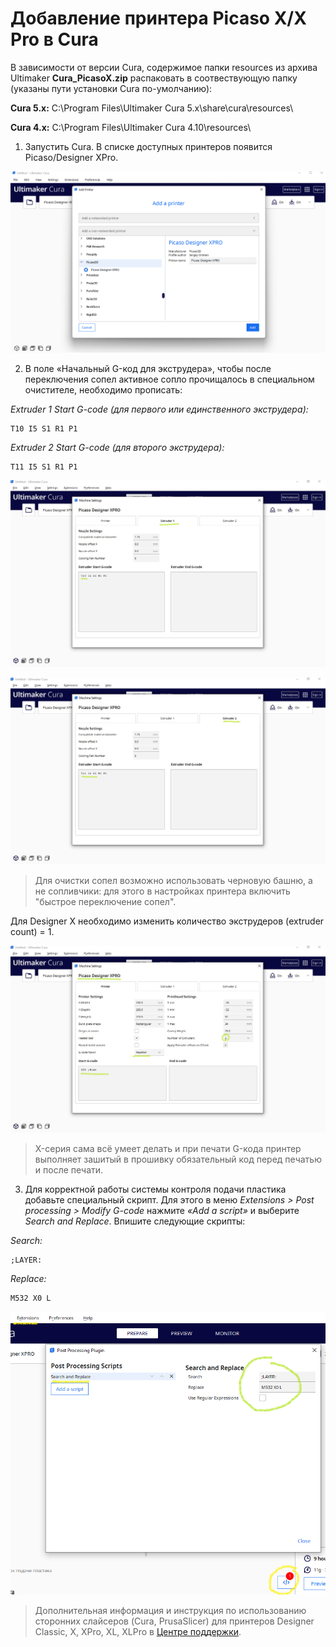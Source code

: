 # Добавление принтера Picaso X/X Pro в Cura

В зависимости от версии Cura, содержимое папки resources из архива Ultimaker **Cura_PicasoX.zip** распаковать в соотвествующую папку (указаны пути установки Cura по-умолчанию):

**Cura 5.x:**
C:\Program Files\Ultimaker Cura 5.x\share\cura\resources\

**Cura 4.x:**
C:\Program Files\Ultimaker Cura 4.10\resources\

1. Запустить Cura. В списке доступных принтеров появится Picaso/Designer XPro.

![Добавление принтера](./img/cura_select_printer.png)

2. В поле «Начальный G-код для экструдера», чтобы после переключения сопел активное сопло прочищалось в специальном очистителе, необходимо прописать:

*Extruder 1 Start G-code (для первого или единственного экструдера):*

```
T10 I5 S1 R1 P1
```

*Extruder 2 Start G-code (для второго экструдера):*

```
T11 I5 S1 R1 P1
```

![cura_extruder_1](./img/cura_extruder_1.png)

![cura_extruder_2](./img/cura_extruder_2.png)

>Для очистки сопел возможно использовать черновую башню, а не сопливчики: для этого в настройках принтера включить "быстрое переключение сопел".

Для Designer X необходимо изменить количество экструдеров (extruder count) = 1.

![Добавление принтера](./img/cura_extruders_count.png)

>X-серия сама всё умеет делать и при печати G-кода принтер выполняет зашитый в прошивку обязательный код перед печатью и после печати.

3. Для корректной работы системы контроля подачи пластика добавьте специальный скрипт. Для этого в меню *Extensions > Post processing > Modify G-code* нажмите *«Add a script»* и выберите *Search and Replace*. Впишите следующие скрипты:

*Search:*

```
;LAYER:
```

*Replace:*

```
M532 X0 L
```

![cura_script_0](./img/cura_script_0.png)

>Дополнительная информация и инструкция по использованию сторонних слайсеров (Cura, PrusaSlicer) для принтеров Designer Classic, X, XPro, XL, XLPro в [Центре поддержки](http://helpcenter.picaso-3d.ru/we-answer).

